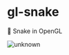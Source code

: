 # gl-snake
:snake: Snake in OpenGL

![unknown](https://user-images.githubusercontent.com/15325890/183302280-7b8aa5c1-cdd0-4fa6-8ece-33dd7cd6282e.png)
